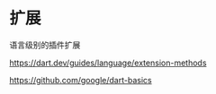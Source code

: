 # 扩展

语言级别的插件扩展

https://dart.dev/guides/language/extension-methods

https://github.com/google/dart-basics

